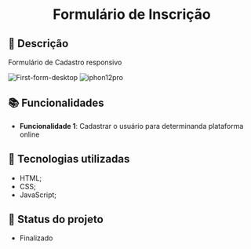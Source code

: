 <h1 align="center">Formulário de Inscrição</h1>

## :memo: Descrição
Formulário de Cadastro responsivo

![First-form-desktop](https://user-images.githubusercontent.com/96848279/205506760-c205cd8a-c5f6-4acd-bfd9-4d5e28414a6f.JPG)
![iphon12pro](https://user-images.githubusercontent.com/96848279/205506767-0a2751f5-06e3-4f17-bfdd-9482ef6dfa73.JPG)

## :books: Funcionalidades
* <b>Funcionalidade 1</b>: Cadastrar o usuário para determinanda plataforma online

## :wrench: Tecnologias utilizadas
* HTML;
* CSS;
* JavaScript;

## :dart: Status do projeto
* Finalizado 
